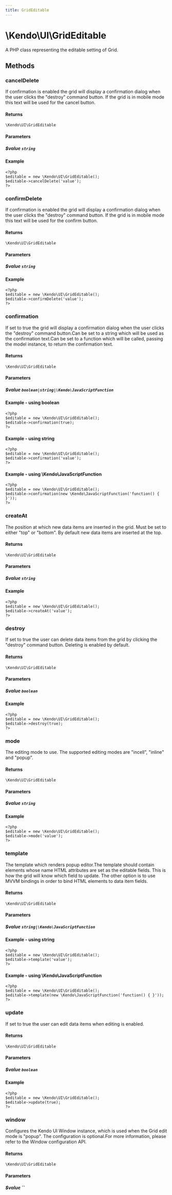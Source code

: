 ```yaml
---
title: GridEditable
---
```


# \Kendo\UI\GridEditable

A PHP class representing the editable setting of Grid.


## Methods

### cancelDelete
If confirmation is enabled the grid will display a confirmation dialog when the user clicks the "destroy" command button.
If the grid is in mobile mode this text will be used for the cancel button.

#### Returns
`\Kendo\UI\GridEditable`

#### Parameters

##### $value `string`



#### Example 
    <?php
    $editable = new \Kendo\UI\GridEditable();
    $editable->cancelDelete('value');
    ?>

### confirmDelete
If confirmation is enabled the grid will display a confirmation dialog when the user clicks the "destroy" command button.
If the grid is in mobile mode this text will be used for the confirm button.

#### Returns
`\Kendo\UI\GridEditable`

#### Parameters

##### $value `string`



#### Example 
    <?php
    $editable = new \Kendo\UI\GridEditable();
    $editable->confirmDelete('value');
    ?>

### confirmation
If set to true the grid will display a confirmation dialog when the user clicks the "destroy" command button.Can be set to a string which will be used as the confirmation text.Can be set to a function which will be called, passing the model instance, to return the confirmation text.

#### Returns
`\Kendo\UI\GridEditable`

#### Parameters

##### $value `boolean|string|\Kendo\JavaScriptFunction`



#### Example  - using boolean
    <?php
    $editable = new \Kendo\UI\GridEditable();
    $editable->confirmation(true);
    ?>

#### Example  - using string
    <?php
    $editable = new \Kendo\UI\GridEditable();
    $editable->confirmation('value');
    ?>

#### Example  - using \Kendo\JavaScriptFunction
    <?php
    $editable = new \Kendo\UI\GridEditable();
    $editable->confirmation(new \Kendo\JavaScriptFunction('function() { }'));
    ?>

### createAt
The position at which new data items are inserted in the grid. Must be set to either "top" or "bottom". By default new data items are inserted at the top.

#### Returns
`\Kendo\UI\GridEditable`

#### Parameters

##### $value `string`



#### Example 
    <?php
    $editable = new \Kendo\UI\GridEditable();
    $editable->createAt('value');
    ?>

### destroy
If set to true the user can delete data items from the grid by clicking the "destroy" command button. Deleting is enabled by default.

#### Returns
`\Kendo\UI\GridEditable`

#### Parameters

##### $value `boolean`



#### Example 
    <?php
    $editable = new \Kendo\UI\GridEditable();
    $editable->destroy(true);
    ?>

### mode
The editing mode to use. The supported editing modes are "incell", "inline" and "popup".

#### Returns
`\Kendo\UI\GridEditable`

#### Parameters

##### $value `string`



#### Example 
    <?php
    $editable = new \Kendo\UI\GridEditable();
    $editable->mode('value');
    ?>

### template
The template which renders popup editor.The template should contain elements whose name HTML attributes are set as the editable fields. This is how the grid will know
which field to update. The other option is to use MVVM bindings in order to bind HTML elements to data item fields.

#### Returns
`\Kendo\UI\GridEditable`

#### Parameters

##### $value `string|\Kendo\JavaScriptFunction`



#### Example  - using string
    <?php
    $editable = new \Kendo\UI\GridEditable();
    $editable->template('value');
    ?>

#### Example  - using \Kendo\JavaScriptFunction
    <?php
    $editable = new \Kendo\UI\GridEditable();
    $editable->template(new \Kendo\JavaScriptFunction('function() { }'));
    ?>

### update
If set to true the user can edit data items when editing is enabled.

#### Returns
`\Kendo\UI\GridEditable`

#### Parameters

##### $value `boolean`



#### Example 
    <?php
    $editable = new \Kendo\UI\GridEditable();
    $editable->update(true);
    ?>

### window
Configures the Kendo UI Window instance, which is used when the Grid edit mode is "popup". The configuration is optional.For more information, please refer to the Window configuration API.

#### Returns
`\Kendo\UI\GridEditable`

#### Parameters

##### $value ``



